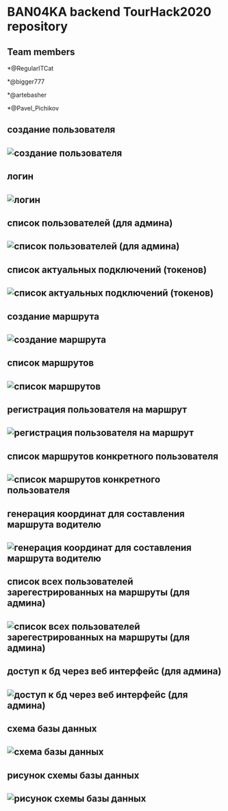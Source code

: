 # BAN04KA backend TourHack2020 repository





## Team members

*@RegularITCat

*@bigger777

*@artebasher

*@Pavel_Pichikov





## создание пользователя
![создание пользователя](https://i.ibb.co/1bTgrtx/1.png)
---
## логин
![логин](https://i.ibb.co/vj8K4t2/2.png)
---
## список пользователей (для админа)
![список пользователей (для админа)](https://i.ibb.co/9gkCYR5/3.png)
---
## список актуальных подключений (токенов)
![список актуальных подключений (токенов)](https://i.ibb.co/9qqmZJN/4.png)
---
## создание маршрута
![создание маршрута](https://i.ibb.co/VxzGq7w/5.png)
---
## список маршрутов
![список маршрутов](https://i.ibb.co/hM1mVyS/6.png)
---
## регистрация пользователя на маршрут
![регистрация пользователя на маршрут](https://i.ibb.co/ZN4ZJk3/7.png)
---
## список маршрутов конкретного пользователя
![список маршрутов конкретного пользователя](https://i.ibb.co/QjZHRWH/8.png)
---
## генерация координат для составления маршрута водителю
![генерация координат для составления маршрута водителю](https://i.ibb.co/PcHhSnc/9.png)
---
## список всех пользователей зарегестрированных на маршруты (для админа)
![список всех пользователей зарегестрированных на маршруты (для админа)](https://i.ibb.co/3SyptMN/10.png)
---
## доступ к бд через веб интерфейс (для админа)
![доступ к бд через веб интерфейс (для админа)](https://i.ibb.co/Jp2d25Q/11.png)
---
## схема базы данных
![схема базы данных](https://i.ibb.co/sym49LW/12.png)
---
## рисунок схемы базы данных
![рисунок схемы базы данных](https://i.ibb.co/1LrX7dh/13.png)
---
